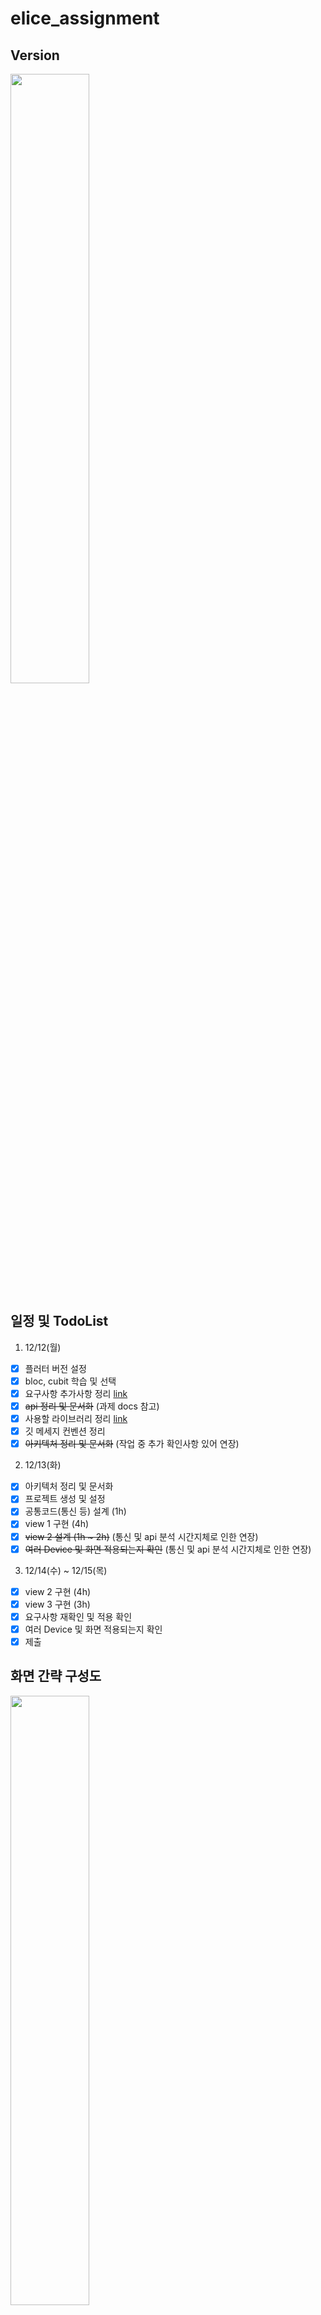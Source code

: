# elice_assignment

## Version
<div>
<img src="https://raw.githubusercontent.com/KOREAparksh/elice_assignment/main/assets/flutter_doctor.png" width="50%"></div>


## 일정 및 TodoList
1. 12/12(월)
- [x] 플러터 버전 설정
- [x] bloc, cubit 학습 및 선택
- [x] 요구사항 추가사항 정리 [link](https://github.com/KOREAparksh/elice_assignment/blob/main/documents/requirements.md)
- [x] ~~api 정리 및 문서화~~ (과제 docs 참고)
- [x] 사용할 라이브러리 정리 [link](https://github.com/KOREAparksh/elice_assignment/blob/main/documents/libraries.md)
- [x] 깃 메세지 컨벤션 정리
- [x] ~~아키텍처 정리 및 문서화~~ (작업 중 추가 확인사항 있어 연장)

2. 12/13(화)
- [x] 아키텍처 정리 및 문서화
- [x] 프로젝트 생성 및 설정
- [x] 공통코드(통신 등) 설계 (1h)
- [x] view 1 구현 (4h)
- [x] ~~view 2 설계 (1h ~ 2h)~~ (통신 및 api 분석 시간지체로 인한 연장)
- [x] ~~여러 Device 및 화면 적용되는지 확인~~ (통신 및 api 분석 시간지체로 인한 연장)

3. 12/14(수) ~ 12/15(목)
- [x] view 2 구현 (4h)
- [x] view 3 구현 (3h)
- [x] 요구사항 재확인 및 적용 확인
- [x] 여러 Device 및 화면 적용되는지 확인
- [x] 제출

## 화면 간략 구성도
<div>
<img src="https://raw.githubusercontent.com/KOREAparksh/elice_assignment/main/assets/view1_diagram.png" width="50%"></div>

<div>
<img src="https://raw.githubusercontent.com/KOREAparksh/elice_assignment/main/assets/view2_diagram.png" width="50%"></div>

## 폴더구조
- `config`: 설정변수와 constant값 저장
- `cubit`: cubit과 state 관리
- `dto`: dto 클래스 관리
- `repository`:  데이터를 가져오는 통신 저장 폴더
- `screen`: 화면관리 폴더
- `service`: custom_dio와 api 등 비즈니스로직 관리
- `util`: 간단한 함수 관리
- `widget`: 공통으로 쓰이거나 widget으로 분리된 파일 관리
</br>
- `assets`: 이미지파일 등 저장
- `assets/fonts`: 폰트파일저장

## bloc (cubit)
추천과목, 무료과목 두 cubit을 생성.
두 cubit의 추상클래스를 설정하여 하나의 위젯으로 많은 cubit을 보여줄 수 있게 구현.

<div>
<img src="https://raw.githubusercontent.com/KOREAparksh/elice_assignment/main/assets/cubit_diagram.png" width="50%"></div>

## requirements

- 상태관리
  - `cubit`
    전체 bloc 패턴을 학습하고 이를 과제에 적용하기엔 많은 시간이 소요될 것으로 예상.
    과제사이즈 / 마감일 고려하였을 때 Cubit과 `flutter_bloc`패키지를 사용하기로 선택.

- QR 라이브러리
  - `mobile_scanner`
  기본 zxing 관련 라이브러리들이 유지관리되지 않아, 다른 기반의 라이브러리 사용.
  - https://pub.dev/packages/mobile_scanner
  - 개발 중 에로사항이 있을 경우 기존 qr_code_scanner로 변경 에정.

- 통신
  - `retrofit`
  과제 내 api는 한개이지만 확장성 / 유지보수성을 고려하여 retrofit 선택.

- 기타
  - 리스트 무한스크롤 및 새로고침
  `pull_to_refresh`
  - 웹뷰
  `webview_flutter`
  - 환경변수
  `dotenv`

## Git 컨벤션
  - 프로젝트 설정 전
  main branch에 직접 commit

  - 프로젝트 설정 후 branch를 분리하여 코드작업 진행
    - dev
    - {주 개발 목적}-{브랜치이름}

    문서작업의 경우 dev/main에 바로
    </br>
  - 개발 완료 후
  main branch에 직접 commit

  ## Git message 컨벤션
  - "Tag: message"
  - body 내용 미첨부
  - Tag:
    - Feat    - 새로 개발
    - Fix     - 버그 수정
    - Refactor - 코드 재작성 or 수정
    - Add - asset files, 기타 코드 외 파일 추가
    - Build - 라이브러리(dependency) 추가 및 삭제
    - Docs - 문서작업

## 개발방식
- cubit 학습
- ui 생성 및 dummy데이터 연결
- cubit 생성 및 구현
- ui, cubit 연결

## 예시
### 홈화면
<div>
<img src="https://raw.githubusercontent.com/KOREAparksh/elice_assignment/main/assets/홈화면.gif" width="50%"></div>

### 전체보기화면
<div>
<img src="https://raw.githubusercontent.com/KOREAparksh/elice_assignment/main/assets/전체보기화면.gif" width="50%"></div>

### 홈화면 아이템 터치
<div>
<img src="https://raw.githubusercontent.com/KOREAparksh/elice_assignment/main/assets/홈화면touchable.gif" width="50%"></div>

### 전체보기화면 아이템 터치
<div>
<img src="https://raw.githubusercontent.com/KOREAparksh/elice_assignment/main/assets/전체보기화면touchable.gif" width="50%"></div>

### QR 및 웹뷰
<div>
<img src="https://raw.githubusercontent.com/KOREAparksh/elice_assignment/main/assets/QR및웹뷰.gif" width="50%"></div>



## 유의사항 / 고려사항
- **QR 스캐너 아이폰 내 테스트 불가 (실 기기 부재)**
- list가 0이거나 api 통신 result가 false인 등 여러 예외처리 구현
- 빠른 학습 및 사용을 위해 cubit을 선택했으나, 과제 후 bloc 학습 필요하다고 생각
- 여러 크기의 device 대응 확인

## 아쉬운점
- logo 등 png 파일의 해상도가 낮음
=> 앞으로 미리 메일로 부탁드리거나 확인할 것.
- cubit 학습 시간 지연
=> state없이 cubit을 사용할 줄 안다고 착각, 둘째날 시간 지체
- model-dto 구분 못함
=> 과제 내 데이터가 잘 바뀌지 않아 구분 못한 것으로 판단.
